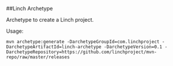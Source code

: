 ##Linch Archetype

Archetype to create a Linch project.

Usage:

    mvn archetype:generate -DarchetypeGroupId=com.linchproject -DarchetypeArtifactId=linch-archetype -DarchetypeVersion=0.1 -DarchetypeRepository=https://github.com/linchproject/mvn-repo/raw/master/releases